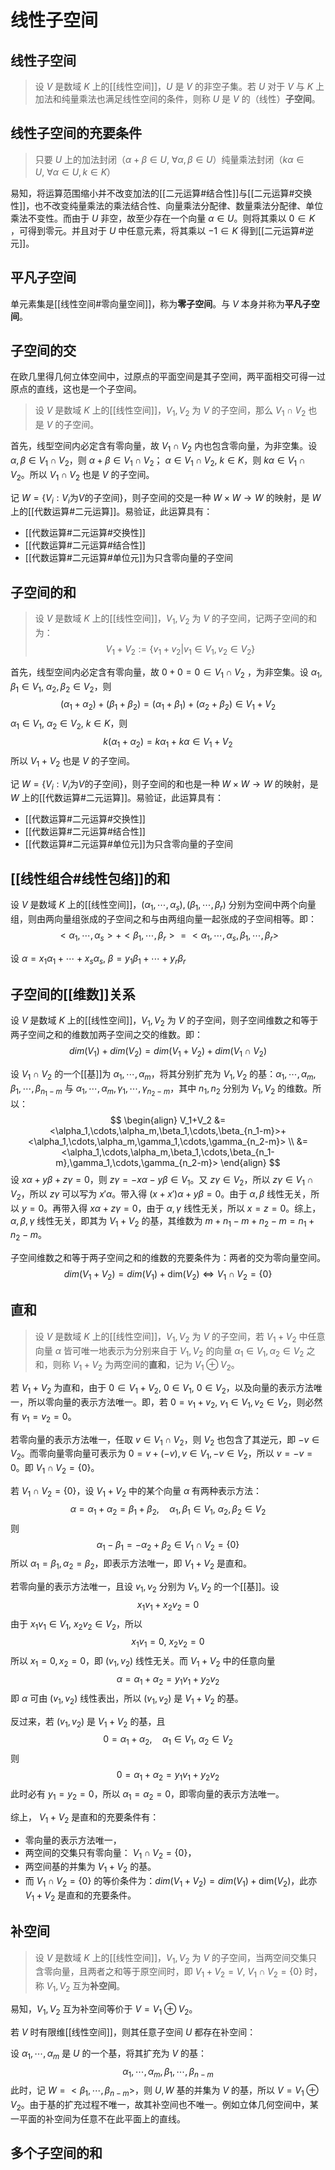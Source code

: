 # 线性子空间

## 线性子空间

>设 $V$ 是数域 $K$ 上的[[线性空间]]，$U$ 是 $V$ 的非空子集。若 $U$ 对于 $V$ 与 $K$ 上加法和纯量乘法也满足线性空间的条件，则称 $U$ 是 $V$ 的（线性）**子空间**。

## 线性子空间的充要条件

>只要 $U$ 上的加法封闭（$\alpha+\beta \in U,\ \forall\alpha,\beta \in U$）纯量乘法封闭（$k\alpha \in U,\ \forall\alpha \in U,k \in K$）

易知，将运算范围缩小并不改变加法的[[二元运算#结合性]]与[[二元运算#交换性]]，也不改变纯量乘法的乘法结合性、向量乘法分配律、数量乘法分配律、单位乘法不变性。而由于 $U$ 非空，故至少存在一个向量 $\alpha \in U$。则将其乘以 $0 \in K$ ，可得到零元。并且对于 $U$ 中任意元素，将其乘以 $-1 \in K$ 得到[[二元运算#逆元]]。

## 平凡子空间

单元素集是[[线性空间#零向量空间]]，称为**零子空间**。与 $V$ 本身并称为**平凡⼦空间**。

## 子空间的交

在欧几里得几何立体空间中，过原点的平面空间是其子空间，两平面相交可得一过原点的直线，这也是一个子空间。

>设 $V$ 是数域 $K$ 上的[[线性空间]]，$V_1,V_2$ 为 $V$ 的子空间，那么 $V_1 \cap V_2$ 也是 $V$ 的子空间。

首先，线型空间内必定含有零向量，故 $V_1 \cap V_2$ 内也包含零向量，为非空集。设 $\alpha,\beta \in V_1 \cap V_2$，则 $\alpha+\beta \in V_1 \cap V_2$； $\alpha\in V_1 \cap V_2,\ k \in K$，则 $k\alpha \in V_1 \cap V_2$。所以 $V_1 \cap V_2$ 也是 $V$ 的子空间。

记 $W=\{ V_i:V_i \text{为} V \text{的子空间} \}$，则子空间的交是一种 $W \times W \to W$ 的映射，是 $W$ 上的[[代数运算#二元运算]]。易验证，此运算具有：
+ [[代数运算#二元运算#交换性]]
+ [[代数运算#二元运算#结合性]]
+ [[代数运算#二元运算#单位元]]为只含零向量的子空间

## 子空间的和

>设 $V$ 是数域 $K$ 上的[[线性空间]]，$V_1,V_2$ 为 $V$ 的子空间，记两子空间的和为：
> $$ V_1 + V_2 := \{ v_1+v_2 | v_1 \in V_1,v_2 \in V_2 \} $$

首先，线型空间内必定含有零向量，故 $0+0=0 \in V_1 \cap V_2$ ，为非空集。设 $\alpha_1,\beta_1\in V_1,\ \alpha_2,\beta_2 \in V_2$，则 
$$ (\alpha_1+\alpha_2)+(\beta_1+\beta_2)=(\alpha_1+\beta_1)+(\alpha_2+\beta_2) \in V_1 + V_2 $$
 $\alpha_1\in V_1,\ \alpha_2 \in V_2,\ k \in K$，则
 $$ k(\alpha_1+\alpha_2)=k\alpha_1+k\alpha \in V_1+V_2 $$
所以 $V_1 + V_2$ 也是 $V$ 的子空间。

记 $W=\{ V_i:V_i \text{为} V \text{的子空间} \}$，则子空间的和也是一种 $W \times W \to W$ 的映射，是 $W$ 上的[[代数运算#二元运算]]。易验证，此运算具有：
+ [[代数运算#二元运算#交换性]]
+ [[代数运算#二元运算#结合性]]
+ [[代数运算#二元运算#单位元]]为只含零向量的子空间

## [[线性组合#线性包络]]的和

设 $V$ 是数域 $K$ 上的[[线性空间]]，$(\alpha_1,\cdots,\alpha_s),(\beta_1,\cdots,\beta _r)$ 分别为空间中两个向量组，则由两向量组张成的子空间之和与由两组向量一起张成的子空间相等。即：
$$ <\alpha_1,\cdots,\alpha_s>+<\beta_1,\cdots,\beta_r> = <\alpha_1,\cdots,\alpha_s,\beta_1,\cdots,\beta_r> $$

设 $\alpha=x_1\alpha_1+\cdots+x_s\alpha_s ,\ \beta=y_1\beta_1+\cdots+y_r\beta_r$ 


## 子空间的[[维数]]关系

设 $V$ 是数域 $K$ 上的[[线性空间]]，$V_1,V_2$ 为 $V$ 的子空间，则子空间维数之和等于两子空间之和的维数加两子空间之交的维数。即：
$$ dim(V_1)+dim(V_2)=dim(V_1+V_2)+dim(V_1 \cap V_2) $$

设 $V_1 \cap V_2$ 的一个[[基]]为 $\alpha_1,\cdots,\alpha_m$，将其分别扩充为 $V_1,V_2$ 的基：$\alpha_1,\cdots,\alpha_m,\beta_1,\cdots,\beta_{n_1-m}$ 与 $\alpha_1,\cdots,\alpha_m,\gamma_1,\cdots,\gamma_{n_2-m}$，其中 $n_1,n_2$ 分别为 $V_1,V_2$ 的维数。所以：
$$
\begin{align}
V_1+V_2 &=<\alpha_1,\cdots,\alpha_m,\beta_1,\cdots,\beta_{n_1-m}>+<\alpha_1,\cdots,\alpha_m,\gamma_1,\cdots,\gamma_{n_2-m}> \\
&= <\alpha_1,\cdots,\alpha_m,\beta_1,\cdots,\beta_{n_1-m},\gamma_1,\cdots,\gamma_{n_2-m}>
\end{align}
 $$
设 $x \alpha + y \beta+z\gamma=0$，则 $z\gamma=-x \alpha - y \beta \in V_1$。又 $z\gamma \in V_2$，所以 $z\gamma \in V_1 \cap V_2$，所以 $z\gamma$ 可以写为 $x'\alpha$。带入得 $(x+x')\alpha+y\beta=0$。由于 $\alpha,\beta$ 线性无关，所以 $y=0$。再带入得 $x\alpha+z\gamma=0$，由于 $\alpha,\gamma$ 线性无关，所以 $x=z=0$。综上，$\alpha,\beta,\gamma$ 线性无关，即其为 $V_1+V_2$ 的基，其维数为 $m+n_1-m+n_2-m=n_1+n_2-m$。

子空间维数之和等于两子空间之和的维数的充要条件为：两者的交为零向量空间。
$$ dim(V_1+V_2)=dim(V_1)+\mathrm{dim}(V_2) \Longleftrightarrow V_1 \cap V_2=\{ 0 \} $$

## 直和

>设 $V$ 是数域 $K$ 上的[[线性空间]]，$V_1,V_2$ 为 $V$ 的子空间，若 $V_1+V_2$ 中任意向量 $\alpha$ 皆可唯一地表示为分别来自于 $V_1,V_2$ 的向量 $\alpha_1 \in V_1,\alpha_2 \in V_2$ 之和，则称 $V_1+V_2$ 为两空间的**直和**，记为 $V_1 \oplus V_2$。

若 $V_1+V_2$ 为直和，由于 $0 \in V_1+V_2,\ 0 \in V_1 ,\ 0 \in V_2$，以及向量的表示方法唯一，所以零向量的表示方法唯一。即，若 $0=v_1+v_2 ,\ v_1 \in V_1,v_2 \in V_2$，则必然有 $v_1=v_2=0$。

若零向量的表示方法唯一，任取 $v \in V_1 \cap V_2$，则 $V_2$ 也包含了其逆元，即 $-v \in V_2$。而零向量零向量可表示为 $0=v+(-v),v \in V_1,-v \in V_2$，所以 $v=-v=0$。即 $V_1 \cap V_2=\{ 0 \}$。

若 $V_1 \cap V_2=\{ 0 \}$，设 $V_1+V_2$ 中的某个向量 $\alpha$ 有两种表示方法：
$$ \alpha=\alpha_1+\alpha_2=\beta_1+\beta_2 ,\quad \alpha_1,\beta_1 \in V_1 ,\ \alpha_2,\beta_2 \in V_2 $$
则
$$ \alpha_1-\beta_1=-\alpha_2+\beta_2 \in V_1 \cap V_2=\{ 0 \} $$
所以 $\alpha_1=\beta_1,\alpha_2=\beta_2$，即表示方法唯一，即 $V_1+V_2$ 是直和。

若零向量的表示方法唯一，且设 $v_1,v_2$ 分别为 $V_1,V_2$ 的一个[[基]]。设 
$$ x_1 v_1 + x_2 v_2 = 0 $$
由于 $x_1v_1 \in V_1,\ x_2v_2 \in V_2$，所以
$$ x_1v_1 =0,\ x_2v_2 = 0 $$
所以 $x_1=0,x_2=0$，即 $(v_1,v_2)$ 线性无关。而 $V_1+V_2$ 中的任意向量
$$ \alpha=\alpha_1+\alpha_2=y_1v_1+y_2v_2 $$
即 $\alpha$ 可由 $(v_1,v_2)$ 线性表出，所以 $(v_1,v_2)$ 是 $V_1+V_2$ 的基。

反过来，若 $(v_1,v_2)$ 是 $V_1+V_2$ 的基，且
$$ 0= \alpha_1+\alpha_2 ,\quad \alpha_1 \in V_1 ,\ \alpha_2 \in V_2$$
则
$$ 0= \alpha_1+\alpha_2=y_1v_1+y_2v_2 $$
此时必有 $y_1=y_2=0$，所以 $\alpha_1=\alpha_2=0$，即零向量的表示方法唯一。

综上， $V_1+V_2$ 是直和的充要条件有：
+ 零向量的表示方法唯一，
+ 两空间的交集只有零向量： $V_1 \cap V_2=\{ 0 \}$，
+ 两空间基的并集为 $V_1+V_2$ 的基。
+ 而 $V_1 \cap V_2=\{ 0 \}$ 的等价条件为：$dim(V_1+V_2)=dim(V_1)+\mathrm{dim}(V_2)$，此亦 $V_1+V_2$ 是直和的充要条件。

## 补空间

>设 $V$ 是数域 $K$ 上的[[线性空间]]，$V_1,V_2$ 为 $V$ 的子空间，当两空间交集只含零向量，且两者之和等于原空间时，即 $V_1 + V_2=V,\ V_1 \cap V_2=\{ 0 \}$ 时，称 $V_1,V_2$ 互为**补空间**。

易知，$V_1,V_2$ 互为补空间等价于 $V=V_1\oplus V_2$。

若 $V$ 时有限维[[线性空间]]，则其任意子空间 $U$ 都存在补空间：

设 $\alpha_1,\cdots,\alpha_m$ 是 $U$ 的一个基，将其扩充为 $V$ 的基：
$$ \alpha_1,\cdots,\alpha_m,\beta_1,\cdots,\beta_{n-m} $$
此时，记 $W= <\beta_1,\cdots,\beta_{n-m}>$，则 $U,W$ 基的并集为 $V$ 的基，所以 $V=V_1\oplus V_2$。由于基的扩充过程不唯一，故其补空间也不唯一。例如立体⼏何空间中，某一平面的补空间为任意不在此平面上的直线。

## 多个子空间的和

